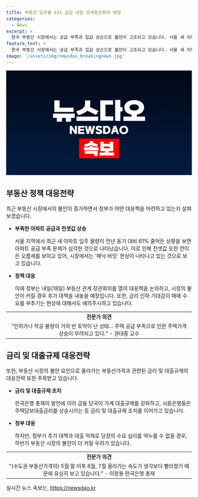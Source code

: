 ```yaml
---
title: 부동산 입주율 61% 급감 내일 관계장관회의 예정
categories:
  - News
excerpt: >
  한국 부동산 시장에서는 공급 부족과 집값 상슨으로 불안이 고조되고 있습니다. 서울 새 아파트 입주 물량이 작년과 비교해 61% 줄면서 전셋값과 분양가 상승으로 패닉 바잉 조짐이 나타나고 있습니다. 정부는 내일(18일) 부동산 관계장관회의를 열어 대책을 논의할 예정이며, 시장은 추가 대책과 금리 인하 기대감에 주목하고 있습니다. 그러나 당장의 수요 심리를 억누르지 못할 경우, 하반기 부동산 시장의 불안이 더 커질 우려도 나오고 있습니다.
feature_text: >
  한국 부동산 시장에서는 공급 부족과 집값 상슨으로 불안이 고조되고 있습니다. 서울 새 아파트 입주 물량이 작년과 비교해 61% 줄면서 전셋값과 분양가 상승으로 패닉 바잉 조짐이 나타나고 있습니다. 정부는 내일(18일) 부동산 관계장관회의를 열어 대책을 논의할 예정이며, 시장은 추가 대책과 금리 인하 기대감에 주목하고 있습니다. 그러나 당장의 수요 심리를 억누르지 못할 경우, 하반기 부동산 시장의 불안이 더 커질 우려도 나오고 있습니다.
image: '/assets/img/newsdao_breakingnews.jpg'
---
```


<p><img src="/assets/img/newsdao_breakingnews.jpg" alt="flaretime 속보" /></p>

<h2 data-ke-size="size26">부동산 정책 대응전략</h2>

<p data-ke-size="size16">최근 부동산 시장에서의 불안이 증가하면서 정부가 어떤 대응책을 마련하고 있는지 살펴보겠습니다.</p>

<ul>
  <li><b>부족한 아파트 공급과 전셋값 상승</b></li>
  <p data-ke-size="size16">서울 지역에서 최근 새 아파트 입주 물량이 전년 동기 대비 61% 줄어든 상황을 보면 아파트 공급 부족 문제가 심각한 것으로 나타났습니다. 이로 인해 전셋값 또한 연이은 오름세를 보이고 있어, 시장에서는 '패닉 바잉' 현상이 나타나고 있는 것으로 보고 있습니다.</p>
  <li><b>정책 대응</b></li>
  <p data-ke-size="size16">이에 정부는 내일(18일) 부동산 관계 장관회의를 열어 대응책을 논의하고, 시장의 불안이 커질 경우 추가 대책을 내놓을 예정입니다. 또한, 금리 인하 기대감이 매매 수요를 부추기는 현상에 대해서도 예의주시하고 있습니다.</p>
</ul>

<table>
  <tr>
    <td style="text-align: center; height: 17px;"><b>전문가 의견</b></td>
  </tr>
  <tr>
    <td style="text-align: center; height: 17px;">"인허가나 착공 물량이 거의 반 토막이 난 상태… 주택 공급 부족으로 인한 주택가격 상승이 우려되고 있다." - 권대중 교수</td>
  </tr>
</table>

<h2 data-ke-size="size26">금리 및 대출규제 대응전략</h2>

<p data-ke-size="size16">또한, 부동산 시장의 불안 요인으로 올라가는 부동산가격과 관련된 금리 및 대출규제의 대응전략 또한 주목받고 있습니다.</p>

<ul>
  <li><b>금리 및 대출규제 조치</b></li>
  <p data-ke-size="size16">한국은행 총재의 발언에 이어 금융 당국이 가계 대출규제를 강화하고, 시중은행들은 주택담보대출금리를 상승시키는 등 금리 및 대출규제 조치를 이어가고 있습니다.</p>
  <li><b>정부 대응</b></li>
  <p data-ke-size="size16">하지만, 정부가 추가 대책과 대출 억제로 당장의 수요 심리를 억누를 수 없을 경우, 하반기 부동산 시장의 불안이 더 커질 우려가 있습니다.</p>
</ul>

<table>
  <tr>
    <td style="text-align: center; height: 17px;"><b>전문가 의견</b></td>
  </tr>
  <tr>
    <td style="text-align: center; height: 17px;">"(수도권 부동산가격이) 5월 말 이후 6월, 7월 올라가는 속도가 생각보다 빨라졌기 때문에 유심히 보고 있습니다." - 이창용 한국은행 총재</td>
  </tr>
</table>
실시간 뉴스 속보는, <a href="https://newsdao.kr" rel="dofollow">https://newsdao.kr</a>


